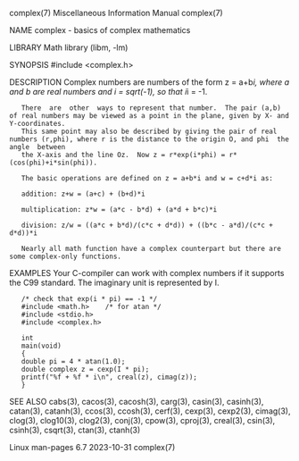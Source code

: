 complex(7)						       Miscellaneous Information Manual							    complex(7)

NAME
       complex - basics of complex mathematics

LIBRARY
       Math library (libm, -lm)

SYNOPSIS
       #include <complex.h>

DESCRIPTION
       Complex numbers are numbers of the form z = a+b*i, where a and b are real numbers and i = sqrt(-1), so that i*i = -1.

       There  are  other  ways to represent that number.  The pair (a,b) of real numbers may be viewed as a point in the plane, given by X- and Y-coordinates.
       This same point may also be described by giving the pair of real numbers (r,phi), where r is the distance to the origin O, and phi  the	angle  between
       the X-axis and the line Oz.  Now z = r*exp(i*phi) = r*(cos(phi)+i*sin(phi)).

       The basic operations are defined on z = a+b*i and w = c+d*i as:

       addition: z+w = (a+c) + (b+d)*i

       multiplication: z*w = (a*c - b*d) + (a*d + b*c)*i

       division: z/w = ((a*c + b*d)/(c*c + d*d)) + ((b*c - a*d)/(c*c + d*d))*i

       Nearly all math function have a complex counterpart but there are some complex-only functions.

EXAMPLES
       Your C-compiler can work with complex numbers if it supports the C99 standard.  The imaginary unit is represented by I.

       /* check that exp(i * pi) == -1 */
       #include <math.h>	/* for atan */
       #include <stdio.h>
       #include <complex.h>

       int
       main(void)
       {
	   double pi = 4 * atan(1.0);
	   double complex z = cexp(I * pi);
	   printf("%f + %f * i\n", creal(z), cimag(z));
       }

SEE ALSO
       cabs(3),	 cacos(3),  cacosh(3),	carg(3),  casin(3),  casinh(3), catan(3), catanh(3), ccos(3), ccosh(3), cerf(3), cexp(3), cexp2(3), cimag(3), clog(3),
       clog10(3), clog2(3), conj(3), cpow(3), cproj(3), creal(3), csin(3), csinh(3), csqrt(3), ctan(3), ctanh(3)

Linux man-pages 6.7							  2023-10-31								    complex(7)
